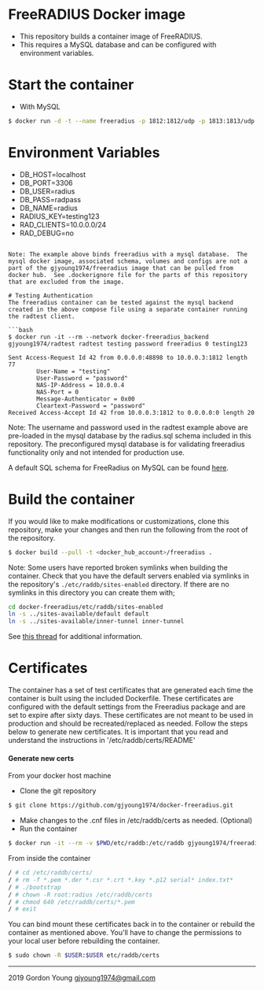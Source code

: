 # FreeRADIUS Docker image

- This repository builds a container image of FreeRADIUS.  
- This requires a MySQL database and can be configured with environment variables.

# Start the container
-   With MySQL
```bash
$ docker run -d -t --name freeradius -p 1812:1812/udp -p 1813:1813/udp -e DB_HOST=<mysql.server> gjyoung1974/freeradius
```

# Environment Variables

-   DB_HOST=localhost
-   DB_PORT=3306
-   DB_USER=radius
-   DB_PASS=radpass
-   DB_NAME=radius
-   RADIUS_KEY=testing123
-   RAD_CLIENTS=10.0.0.0/24
-   RAD_DEBUG=no

```

Note: The example above binds freeradius with a mysql database.  The mysql docker image, associated schema, volumes and configs are not a part of the gjyoung1974/freeradius image that can be pulled from docker hub.  See .dockerignore file for the parts of this repository that are excluded from the image.

# Testing Authentication
The freeradius container can be tested against the mysql backend created in the above compose file using a separate container running the radtest client.

```bash
$ docker run -it --rm --network docker-freeradius_backend gjyoung1974/radtest radtest testing password freeradius 0 testing123

Sent Access-Request Id 42 from 0.0.0.0:48898 to 10.0.0.3:1812 length 77
        User-Name = "testing"
        User-Password = "password"
        NAS-IP-Address = 10.0.0.4
        NAS-Port = 0
        Message-Authenticator = 0x00
        Cleartext-Password = "password"
Received Access-Accept Id 42 from 10.0.0.3:1812 to 0.0.0.0:0 length 20
```

Note: The username and password used in the radtest example above are pre-loaded in the mysql database by the radius.sql schema included in this repository.  The preconfigured mysql database is for validating freeradius functionality only and not intended for production use.

A default SQL schema for FreeRadius on MySQL can be found [here](https://github.com/FreeRADIUS/freeradius-server/blob/master/raddb/mods-config/sql/main/mysql/schema.sql).

# Build the container
If you would like to make modifications or customizations, clone this repository, make your changes and then run the following from the root of the repository.

```bash
$ docker build --pull -t <docker_hub_account>/freeradius .
```

Note: Some users have reported broken symlinks when building the container.  Check that you have the default servers enabled via symlinks in the repository's `./etc/raddb/sites-enabled` directory.  If there are no symlinks in this directory you can create them with;

```bash
cd docker-freeradius/etc/raddb/sites-enabled
ln -s ../sites-available/default default
ln -s ../sites-available/inner-tunnel inner-tunnel
``` 

See [this thread](https://github.com/gjyoung1974/docker-freeradius/issues/3) for additional information.

# Certificates
The container has a set of test certificates that are generated each time the container is built using the included Dockerfile.  These certificates are configured with the default settings from the Freeradius package and are set to expire after sixty days.
These certificates are not meant to be used in production and should be recreated/replaced as needed.  Follow the steps below to generate new certificates.  It is important that you read and understand the instructions in '/etc/raddb/certs/README'
  
#### Generate new certs
From your docker host machine

  - Clone the git repository
```bash
$ git clone https://github.com/gjyoung1974/docker-freeradius.git
```
  - Make changes to the .cnf files in /etc/raddb/certs as needed. (Optional)
  - Run the container
```bash
$ docker run -it --rm -v $PWD/etc/raddb:/etc/raddb gjyoung1974/freeradius:latest sh
```

From inside the container
```bash
/ # cd /etc/raddb/certs/
/ # rm -f *.pem *.der *.csr *.crt *.key *.p12 serial* index.txt*
/ # ./bootstrap
/ # chown -R root:radius /etc/raddb/certs
/ # chmod 640 /etc/raddb/certs/*.pem
/ # exit
```

You can bind mount these certificates back in to the container or rebuild the container as mentioned above.
You'll have to change the permissions to your local user before rebuilding the container.
```bash
$ sudo chown -R $USER:$USER etc/raddb/certs
```
---
2019 Gordon Young <gjyoung1974@gmail.com>
